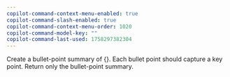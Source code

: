 ```yaml
---
copilot-command-context-menu-enabled: true
copilot-command-slash-enabled: true
copilot-command-context-menu-order: 1020
copilot-command-model-key: ""
copilot-command-last-used: 1758297382304
---
```

Create a bullet-point summary of {}. Each bullet point should capture a key point. Return only the bullet-point summary.